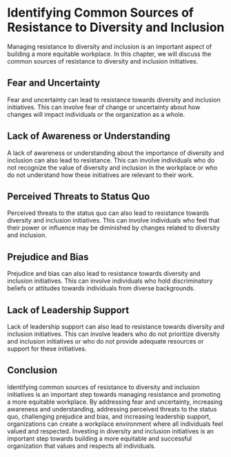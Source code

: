 Identifying Common Sources of Resistance to Diversity and Inclusion
==============================================================================================================================

Managing resistance to diversity and inclusion is an important aspect of building a more equitable workplace. In this chapter, we will discuss the common sources of resistance to diversity and inclusion initiatives.

Fear and Uncertainty
--------------------

Fear and uncertainty can lead to resistance towards diversity and inclusion initiatives. This can involve fear of change or uncertainty about how changes will impact individuals or the organization as a whole.

Lack of Awareness or Understanding
----------------------------------

A lack of awareness or understanding about the importance of diversity and inclusion can also lead to resistance. This can involve individuals who do not recognize the value of diversity and inclusion in the workplace or who do not understand how these initiatives are relevant to their work.

Perceived Threats to Status Quo
-------------------------------

Perceived threats to the status quo can also lead to resistance towards diversity and inclusion initiatives. This can involve individuals who feel that their power or influence may be diminished by changes related to diversity and inclusion.

Prejudice and Bias
------------------

Prejudice and bias can also lead to resistance towards diversity and inclusion initiatives. This can involve individuals who hold discriminatory beliefs or attitudes towards individuals from diverse backgrounds.

Lack of Leadership Support
--------------------------

Lack of leadership support can also lead to resistance towards diversity and inclusion initiatives. This can involve leaders who do not prioritize diversity and inclusion initiatives or who do not provide adequate resources or support for these initiatives.

Conclusion
----------

Identifying common sources of resistance to diversity and inclusion initiatives is an important step towards managing resistance and promoting a more equitable workplace. By addressing fear and uncertainty, increasing awareness and understanding, addressing perceived threats to the status quo, challenging prejudice and bias, and increasing leadership support, organizations can create a workplace environment where all individuals feel valued and respected. Investing in diversity and inclusion initiatives is an important step towards building a more equitable and successful organization that values and respects all individuals.
